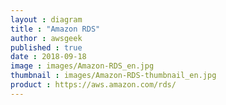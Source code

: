 ```yaml
---
layout : diagram
title : "Amazon RDS"
author : awsgeek
published : true
date : 2018-09-18
image : images/Amazon-RDS_en.jpg
thumbnail : images/Amazon-RDS-thumbnail_en.jpg
product : https://aws.amazon.com/rds/
---
```

